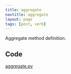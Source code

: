 ```yaml
---
title: aggregate
navtitle: aggregate
layout: page
tags: [post, verb]
---
```

Aggregate method definition.

## Code
[aggregate.py](https://dev.azure.com/msresearch/Resilience/_git/ire-indexing?path=/python/graphrag/graphrag/indexing/verbs/overrides/aggregate.py)